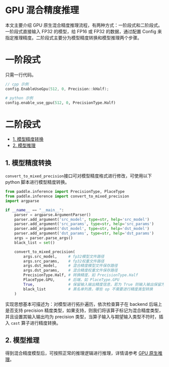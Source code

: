 # GPU 混合精度推理

本文主要介绍 GPU 原生混合精度推理流程，有两种方式：一阶段式和二阶段式。一阶段式直接输入 FP32 的模型，给 FP16 或 FP32 的数据，通过配置 Config 来指定推理精度。二阶段式主要分为模型精度转换和模型推理两个步骤。

# 一阶段式

只需一行代码。
```cpp
// cpp 示例
config.EnableUseGpu(512, 0, Precision::kHalf);
```

```python
# python 示例
config.enable_use_gpu(512, 0, PrecisionType.Half)
```

# 二阶段式

- [1. 模型精度转换](#1)
- [2. 模型推理](#2)

<a name="1"></a>

## 1. 模型精度转换

`convert_to_mixed_precision`接口可对模型精度格式进行修改，可使用以下 python 脚本进行模型精度转换。

```python
from paddle.inference import PrecisionType, PlaceType
from paddle.inference import convert_to_mixed_precision
import argparse

if __name__ == "__main__":
    parser = argparse.ArgumentParser()
    parser.add_argument('src_model', type=str, help='src_model')
    parser.add_argument('src_params', type=str, help='src_params')
    parser.add_argument('dst_model', type=str, help='dst_model')
    parser.add_argument('dst_params', type=str, help='dst_params')
    args = parser.parse_args()
    black_list = set()

    convert_to_mixed_precision(
        args.src_model,     # fp32模型文件路径
        args.src_params,    # fp32权重文件路径
        args.dst_model,     # 混合精度模型文件保存路径
        args.dst_params,    # 混合精度权重文件保存路径
        PrecisionType.Half, # 转换精度，如 PrecisionType.Half
        PlaceType.GPU,      # 后端，如 PlaceType.GPU
        True,               # 保留输入输出精度信息，若为 True 则输入输出保留为 fp32 类型，否则转为 precision 类型
        black_list          # 黑名单列表，哪些 op 不需要进行精度类型转换
    )
```

实现思想基本可描述为：对模型进行拓扑遍历，依次检查算子在 backend 后端上是否支持 precision 精度类型，如果支持，则我们将该算子标记为混合精度类型，并且设置其输入输出均为 precision 类型，当算子输入与期望输入类型不符时，插入 `cast` 算子进行精度转换。


<a name="2"></a>

## 2. 模型推理

得到混合精度模型后，可按照正常的推理逻辑进行推理，详情请参考 [GPU 原生推理](https://www.paddlepaddle.org.cn/inference/master/guides/nv_gpu_infer/gpu_native_infer.html)。
